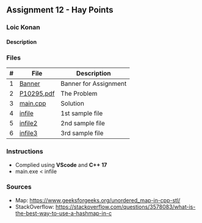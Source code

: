 ## Assignment 12 - Hay Points

### Loic Konan

#### Description

### Files

|   #   | File                     | Description           |
| :---: | ------------------------ | --------------------- |
|   1   | [Banner](Banner)         | Banner for Assignment |
|   2   | [P10295.pdf](P10295.pdf) | The Problem           |
|   3   | [main.cpp](main.cpp)     | Solution              |
|   4   | [infile](infile)         | 1st sample file       |
|   5   | [infile2](infile2)       | 2nd sample file       |
|   6   | [infile3](infile3)       | 3rd sample file       |

### Instructions

- Complied using **VScode** and **C++ 17**
- main.exe < infile

### Sources

- Map: <https://www.geeksforgeeks.org/unordered_map-in-cpp-stl/>
- StackOverflow: <https://stackoverflow.com/questions/3578083/what-is-the-best-way-to-use-a-hashmap-in-c>